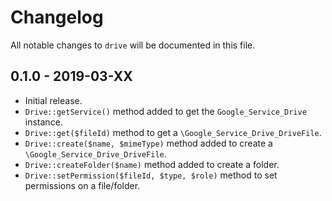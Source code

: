 # Changelog

All notable changes to `drive` will be documented in this file.

## 0.1.0 - 2019-03-XX

- Initial release.
- `Drive::getService()` method added to get the `Google_Service_Drive` instance.
- `Drive::get($fileId)` method to get a `\Google_Service_Drive_DriveFile`.
- `Drive::create($name, $mimeType)` method added to create a `\Google_Service_Drive_DriveFile`.
- `Drive::createFolder($name)` method added to create a folder.
- `Drive::setPermission($fileId, $type, $role)` method to set permissions on a file/folder.
